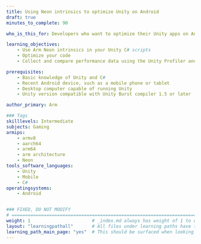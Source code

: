 ```yaml
---
title: Using Neon intrinsics to optimize Unity on Android
draft: true
minutes_to_complete: 90

who_is_this_for: Developers who want to optimize their Unity apps on Android

learning_objectives: 
    - Use Arm Neon intrinsics in your Unity C# scripts
    - Optimize your code
    - Collect and compare performance data using the Unity Profiler and Analyzer tools

prerequisites:
    - Basic knowledge of Unity and C#
    - Recent Android device, such as a mobile phone or tablet
    - Desktop computer capable of running Unity
    - Unity version compatible with Unity Burst compiler 1.5 or later

author_primary: Arm

### Tags
skilllevels: Intermediate
subjects: Gaming
armips:
    - armv8
    - aarch64
    - arm64
    - arm architecture
    - Neon
tools_software_languages:
    - Unity
    - Mobile
    - C#
operatingsystems:
    - Android


### FIXED, DO NOT MODIFY
# ================================================================================
weight: 1                       # _index.md always has weight of 1 to order correctly
layout: "learningpathall"       # All files under learning paths have this same wrapper
learning_path_main_page: "yes"  # This should be surfaced when looking for related content. Only set for _index.md of learning path content.
---
```

